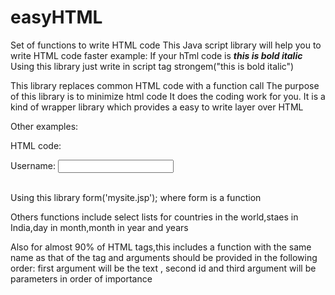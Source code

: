 # easyHTML
Set of functions to write HTML code
This Java script library will help you to write HTML code faster
example: If your hTml code is <strong><em>this is bold italic </em></strong>
Using this library just write in script tag  strongem("this is bold italic")

This library replaces common HTML code with a function call
The purpose of this library is to minimize html code
It does the coding work for you.
It is a kind of wrapper library which provides a easy to write layer over HTML

Other examples:

HTML code:
<form method='post' action='mysite.jsp'>
Username: <input type='text /><br /><br />
Password: <input type='password' /><br /><br />
</form>

Using this library
form('mysite.jsp'); where form is a function

Others functions include select lists for countries in the world,staes in India,day in month,month in year and years

Also for almost 90% of HTML tags,this includes a function with the same name as that of the tag and arguments should be provided in the
following order: first argument will be the text , second id and third argument will be parameters in order of importance

